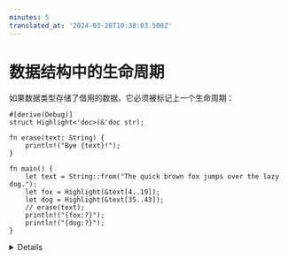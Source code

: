 ```yaml
---
minutes: 5
translated_at: '2024-03-26T10:38:03.508Z'
---
```


# 数据结构中的生命周期

如果数据类型存储了借用的数据，它必须被标记上一个生命周期：

```rust,editable
#[derive(Debug)]
struct Highlight<'doc>(&'doc str);

fn erase(text: String) {
    println!("Bye {text}!");
}

fn main() {
    let text = String::from("The quick brown fox jumps over the lazy dog.");
    let fox = Highlight(&text[4..19]);
    let dog = Highlight(&text[35..43]);
    // erase(text);
    println!("{fox:?}");
    println!("{dog:?}");
}
```

<details>

- 在上述示例中，`Highlight` 上的标注强制要求包含的 `&str` 底层数据至少要和使用该数据的 `Highlight` 实例有相同的生命周期。
- 如果 `text` 在 `fox`（或 `dog`）的生命周期结束之前被消耗掉，借用检查器会抛出一个错误。
- 拥有借用数据的类型强迫用户持有原始数据。这对于创建轻量级视图可能很有用，但通常使它们更难以使用。
- 尽可能使数据结构直接拥有其数据。
- 一些内部含有多个引用的结构体可以有多于一个的生命周期标注。如果需要描述引用之间的生命周期关系，除了结构体本身的生命周期之外，这可能是必需的。这些是非常高级的用例。

</details>
